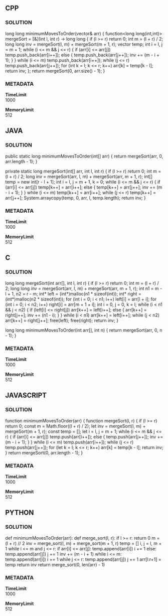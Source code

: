 ## CPP

### SOLUTION

long long minimumMovesToOrder(vector<int>& arr) {
    function<long long(int,int)> mergeSort = [&](int l, int r) -> long long {
        if (l >= r) return 0;
        int m = (l + r) / 2;
        long long inv = mergeSort(l, m) + mergeSort(m + 1, r);
        vector<int> temp;
        int i = l, j = m + 1;
        while (i <= m && j <= r) {
            if (arr[i] <= arr[j]) temp.push_back(arr[i++]);
            else {
                temp.push_back(arr[j++]);
                inv += (m - i + 1);
            }
        }
        while (i <= m) temp.push_back(arr[i++]);
        while (j <= r) temp.push_back(arr[j++]);
        for (int k = l; k <= r; k++) arr[k] = temp[k - l];
        return inv;
    };
    return mergeSort(0, arr.size() - 1);
}

### METADATA

**TimeLimit**  
1000  

**MemoryLimit**  
512  


## JAVA

### SOLUTION

public static long minimumMovesToOrder(int[] arr) {
    return mergeSort(arr, 0, arr.length - 1);
}

private static long mergeSort(int[] arr, int l, int r) {
    if (l >= r) return 0;
    int m = (l + r) / 2;
    long inv = mergeSort(arr, l, m) + mergeSort(arr, m + 1, r);
    int[] temp = new int[r - l + 1];
    int i = l, j = m + 1, k = 0;
    while (i <= m && j <= r) {
        if (arr[i] <= arr[j]) temp[k++] = arr[i++];
        else {
            temp[k++] = arr[j++];
            inv += (m - i + 1);
        }
    }
    while (i <= m) temp[k++] = arr[i++];
    while (j <= r) temp[k++] = arr[j++];
    System.arraycopy(temp, 0, arr, l, temp.length);
    return inv;
}

### METADATA

**TimeLimit**  
1000  

**MemoryLimit**  
512  


## C

### SOLUTION

long long mergeSort(int arr[], int l, int r) {
    if (l >= r) return 0;
    int m = (l + r) / 2;
    long long inv = mergeSort(arr, l, m) + mergeSort(arr, m + 1, r);
    int n1 = m - l + 1, n2 = r - m;
    int* left = (int*)malloc(n1 * sizeof(int));
    int* right = (int*)malloc(n2 * sizeof(int));
    for (int i = 0; i < n1; i++) left[i] = arr[l + i];
    for (int i = 0; i < n2; i++) right[i] = arr[m + 1 + i];
    int i = 0, j = 0, k = l;
    while (i < n1 && j < n2) {
        if (left[i] <= right[j]) arr[k++] = left[i++];
        else {
            arr[k++] = right[j++];
            inv += (n1 - i);
        }
    }
    while (i < n1) arr[k++] = left[i++];
    while (j < n2) arr[k++] = right[j++];
    free(left);
    free(right);
    return inv;
}

long long minimumMovesToOrder(int arr[], int n) {
    return mergeSort(arr, 0, n - 1);
}

### METADATA

**TimeLimit**  
1000  

**MemoryLimit**  
512  


## JAVASCRIPT

### SOLUTION

function minimumMovesToOrder(arr) {
    function mergeSort(l, r) {
        if (l >= r) return 0;
        const m = Math.floor((l + r) / 2);
        let inv = mergeSort(l, m) + mergeSort(m + 1, r);
        const temp = [];
        let i = l, j = m + 1;
        while (i <= m && j <= r) {
            if (arr[i] <= arr[j]) temp.push(arr[i++]);
            else {
                temp.push(arr[j++]);
                inv += (m - i + 1);
            }
        }
        while (i <= m) temp.push(arr[i++]);
        while (j <= r) temp.push(arr[j++]);
        for (let k = l; k <= r; k++) arr[k] = temp[k - l];
        return inv;
    }
    return mergeSort(0, arr.length - 1);
}

### METADATA

**TimeLimit**  
1000  

**MemoryLimit**  
512  


## PYTHON

### SOLUTION

def minimumMovesToOrder(arr):
    def merge_sort(l, r):
        if l >= r:
            return 0
        m = (l + r) // 2
        inv = merge_sort(l, m) + merge_sort(m + 1, r)
        temp = []
        i, j = l, m + 1
        while i <= m and j <= r:
            if arr[i] <= arr[j]:
                temp.append(arr[i])
                i += 1
            else:
                temp.append(arr[j])
                j += 1
                inv += (m - i + 1)
        while i <= m:
            temp.append(arr[i])
            i += 1
        while j <= r:
            temp.append(arr[j])
            j += 1
        arr[l:r+1] = temp
        return inv
    return merge_sort(0, len(arr) - 1)

### METADATA

**TimeLimit**  
1000  

**MemoryLimit**  
512
